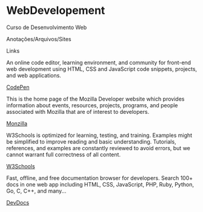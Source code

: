 # WebDevelopement
Curso de Desenvolvimento Web

Anotações/Arquivos/Sites

Links

An online code editor, learning environment, and community for front-end web development using HTML, CSS and JavaScript code snippets, projects, and web applications.

[CodePen](https://codepen.io/pen)


This is the home page of the Mozilla Developer website which provides information about events, resources, projects, programs, and people associated with Mozilla that are of interest to developers.

[Monzilla](https://developer.mozilla.org/en-US/docs/Web/HTML)


W3Schools is optimized for learning, testing, and training. Examples might be simplified to improve reading and basic understanding. Tutorials, references, and examples are constantly reviewed to avoid errors, but we cannot warrant full correctness of all content.

[W3Schools](https://www.w3schools.com/html/)


Fast, offline, and free documentation browser for developers. Search 100+ docs in one web app including HTML, CSS, JavaScript, PHP, Ruby, Python, Go, C, C++, and many...

[DevDocs](https://devdocs.io/)
